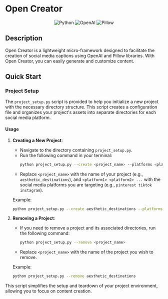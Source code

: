 # Open Creator

<p align="center">
  <img src="https://img.shields.io/badge/Python-3.8-blue" alt="Python">
  <img src="https://img.shields.io/badge/OpenAI-latest-green" alt="OpenAI">
  <img src="https://img.shields.io/badge/Pillow-latest-red" alt="Pillow">
</p>

## Description

Open Creator is a lightweight micro-framework designed to facilitate the creation of social media captions using OpenAI and Pillow libraries. With Open Creator, you can easily generate and customize content.

## Quick Start

### Project Setup

The `project_setup.py` script is provided to help you initialize a new project with the necessary directory structure. This script creates a configuration file and organizes your project's assets into separate directories for each social media platform.

#### Usage

1. **Creating a New Project**:

   - Navigate to the directory containing `project_setup.py`.
   - Run the following command in your terminal:
     ```bash
     python project_setup.py --create <project_name> --platforms <platform1> <platform2> ...
     ```
   - Replace `<project_name>` with the name of your project (e.g., `aesthetic_destinations`), and `<platform1> <platform2> ...` with the social media platforms you are targeting (e.g., `pinterest tiktok instagram`).

   Example:

   ```bash
   python project_setup.py --create aesthetic_destinations --platforms pinterest tiktok instagram
   ```

2. **Removing a Project**:

   - If you need to remove a project and its associated directories, run the following command:
     ```bash
     python project_setup.py --remove <project_name>
     ```
   - Replace `<project_name>` with the name of the project you wish to remove.

   Example:

   ```bash
   python project_setup.py --remove aesthetic_destinations
   ```

This script simplifies the setup and teardown of your project environment, allowing you to focus on content creation.
